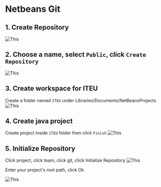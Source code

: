 # Netbeans Git

## 1. Create Repository
![This](https://raw.githubusercontent.com/edos4/iteu333a/master/assets/1.create_repo.png)


## 2. Choose a name, select `Public`, click `Create Repository`
![This](https://raw.githubusercontent.com/edos4/iteu333a/master/assets/2.name.png)


## 3. Create workspace for ITEU
Create a folder named `ITEU` under Libraries/Documents/NetBeansProjects
![This](https://raw.githubusercontent.com/edos4/iteu333a/master/assets/3.create_workspace.png)


## 4. Create java project
Create project inside `ITEU` folder then click `Finish`
![This](https://raw.githubusercontent.com/edos4/iteu333a/master/assets/4.create_project.png)


## 5. Initialize Repository
Click project, click team, click git, click Initialize Repository
![This](https://raw.githubusercontent.com/edos4/iteu333a/master/assets/5.initialize_repository.png)


Enter your project's root path, click Ok

![This](https://raw.githubusercontent.com/edos4/iteu333a/master/assets/6.initialize_repository_2.png)
